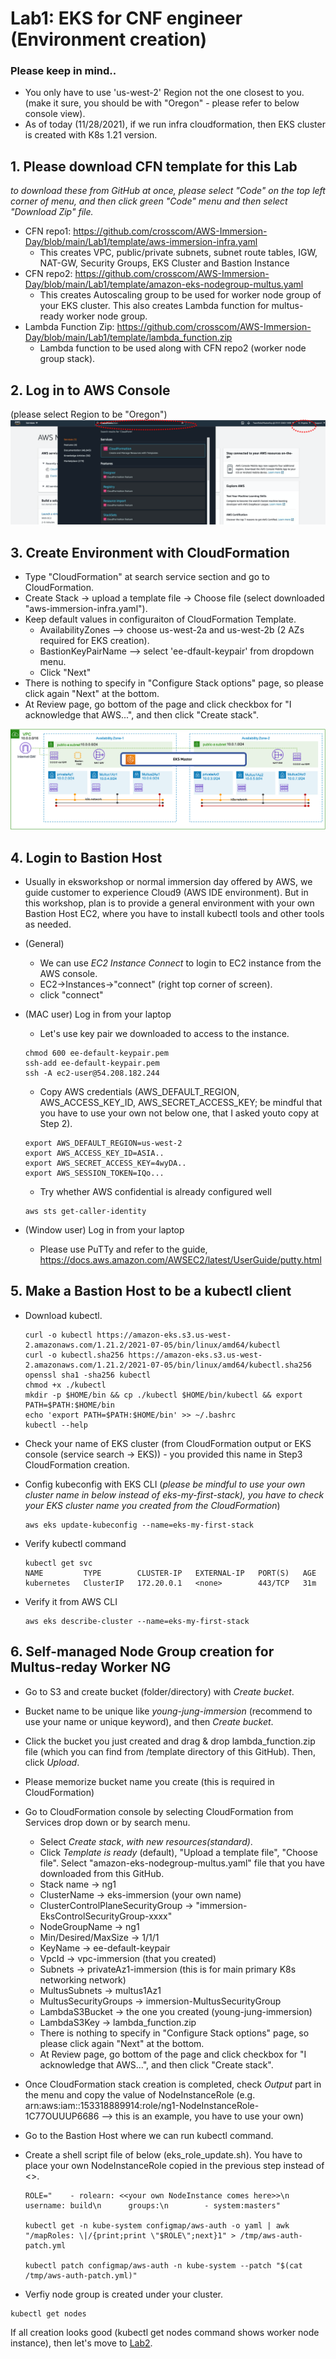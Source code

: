 # Lab1: EKS for CNF engineer (Environment creation)

### Please keep in mind..
* You only have to use 'us-west-2' Region not the one closest to you. (make it sure, you should be with "Oregon" - please refer to below console view).
* As of today (11/28/2021), if we run infra cloudformation, then EKS cluster is created with K8s 1.21 version. 

## 1. Please download CFN template for this Lab
*to download these from GitHub at once, please select "Code" on the top left corner of menu, and then click green "Code" menu and then select "Download Zip" file.*
* CFN repo1: https://github.com/crosscom/AWS-Immersion-Day/blob/main/Lab1/template/aws-immersion-infra.yaml
    * This creates VPC, public/private subnets, subnet route tables, IGW, NAT-GW, Security Groups, EKS Cluster and Bastion Instance
* CFN repo2: https://github.com/crosscom/AWS-Immersion-Day/blob/main/Lab1/template/amazon-eks-nodegroup-multus.yaml
    * This creates Autoscaling group to be used for worker node group of your EKS cluster. This also creates Lambda function for multus-ready worker node group.
* Lambda Function Zip: https://github.com/crosscom/AWS-Immersion-Day/blob/main/Lab1/template/lambda_function.zip
    * Lambda function to be used along with CFN repo2 (worker node group stack). 

## 2. Log in to AWS Console 
(please select Region to be "Oregon")
![Console View](images/console.png)

## 3. Create Environment with CloudFormation
* Type "CloudFormation" at search service section and go to CloudFormation.
* Create Stack -> upload a template file -> Choose file (select downloaded "aws-immersion-infra.yaml").
* Keep default values in configuraiton of CloudFormation Template. 
    * AvailabilityZones --> choose us-west-2a and us-west-2b (2 AZs required for EKS creation).
    * BastionKeyPairName --> select 'ee-dfault-keypair' from dropdown menu. 
    * Click "Next"
* There is nothing to specify in "Configure Stack options" page, so please click again "Next" at the bottom. 
* At Review page, go bottom of the page and click checkbox for "I acknowledge that AWS...", and then click "Create stack". 


![Landing Zone configuratoin](images/immersion-day1.png)


## 4. Login to Bastion Host 
* Usually in eksworkshop or normal immersion day offered by AWS, we guide customer to experience Cloud9 (AWS IDE environment). But in this workshop, plan is to provide a general environment with your own Bastion Host EC2, where you have to install kubectl tools and other tools as needed.
* (General)
    * We can use *EC2 Instance Connect* to login to EC2 instance from the AWS console.
    * EC2->Instances->"connect" (right top corner of screen). 
    * click "connect"

* (MAC user) Log in from your laptop
    * Let's use key pair we downloaded to access to the instance.

  ````
  chmod 600 ee-default-keypair.pem
  ssh-add ee-default-keypair.pem
  ssh -A ec2-user@54.208.182.244
  ````

    * Copy AWS credentials (AWS_DEFAULT_REGION, AWS_ACCESS_KEY_ID, AWS_SECRET_ACCESS_KEY; be mindful that you have to use your own not below one, that I asked youto copy at Step 2).

  ````
  export AWS_DEFAULT_REGION=us-west-2
  export AWS_ACCESS_KEY_ID=ASIA..
  export AWS_SECRET_ACCESS_KEY=4wyDA..
  export AWS_SESSION_TOKEN=IQo...
  ````

    * Try whether AWS confidential is already configured well

    ````
    aws sts get-caller-identity
    ````

* (Window user) Log in from your laptop 
    * Please use PuTTy and refer to the guide, https://docs.aws.amazon.com/AWSEC2/latest/UserGuide/putty.html

## 5. Make a Bastion Host to be a kubectl client

* Download kubectl. 

  ````
  curl -o kubectl https://amazon-eks.s3.us-west-2.amazonaws.com/1.21.2/2021-07-05/bin/linux/amd64/kubectl
  curl -o kubectl.sha256 https://amazon-eks.s3.us-west-2.amazonaws.com/1.21.2/2021-07-05/bin/linux/amd64/kubectl.sha256
  openssl sha1 -sha256 kubectl
  chmod +x ./kubectl
  mkdir -p $HOME/bin && cp ./kubectl $HOME/bin/kubectl && export PATH=$PATH:$HOME/bin
  echo 'export PATH=$PATH:$HOME/bin' >> ~/.bashrc
  kubectl --help
  ````

* Check your name of EKS cluster (from CloudFormation output or EKS console (service search -> EKS)) - you provided this name in Step3 CloudFormation creation.

* Config kubeconfig with EKS CLI (*please be mindful to use your own cluster name in below instead of eks-my-first-stack), you have to check your EKS cluster name you created from the CloudFormation*)
  ````
  aws eks update-kubeconfig --name=eks-my-first-stack
  ````

* Verify kubectl command
  ````
  kubectl get svc
  NAME         TYPE        CLUSTER-IP   EXTERNAL-IP   PORT(S)   AGE
  kubernetes   ClusterIP   172.20.0.1   <none>        443/TCP   31m
  ````

* Verify it from AWS CLI
  ````
  aws eks describe-cluster --name=eks-my-first-stack
  ````

## 6. Self-managed Node Group creation for Multus-reday Worker NG
* Go to S3 and create bucket (folder/directory) with *Create bucket*.
* Bucket name to be unique like *young-jung-immersion* (recommend to use your name or unique keyword), and then *Create bucket*.
* Click the bucket you just created and drag & drop lambda_function.zip file (which you can find from /template directory of this GitHub). Then, click *Upload*.
* Please memorize bucket name you create (this is required in CloudFormation)
* Go to CloudFormation console by selecting CloudFormation from Services drop down or by search menu. 
    * Select *Create stack*, *with new resources(standard)*.
    * Click *Template is ready* (default), "Upload a template file", "Choose file". Select "amazon-eks-nodegroup-multus.yaml" file that you have downloaded from this GitHub. 
    * Stack name -> ng1
    * ClusterName -> eks-immersion (your own name)
    * ClusterControlPlaneSecurityGroup -> "immersion-EksControlSecurityGroup-xxxx"
    * NodeGroupName -> ng1
    * Min/Desired/MaxSize -> 1/1/1
    * KeyName -> ee-default-keypair
    * VpcId -> vpc-immersion (that you created)
    * Subnets -> privateAz1-immersion (this is for main primary K8s networking network)
    * MultusSubnets -> multus1Az1
    * MultusSecurityGroups -> immersion-MultusSecurityGroup
    * LambdaS3Bucket -> the one you created (young-jung-immersion)
    * LambdaS3Key -> lambda_function.zip
    * There is nothing to specify in "Configure Stack options" page, so please click again "Next" at the bottom.
    * At Review page, go bottom of the page and click checkbox for "I acknowledge that AWS...", and then click "Create stack".
    
* Once CloudFormation stack creation is completed, check *Output* part in the menu and copy the value of NodeInstanceRole (e.g. arn:aws:iam::153318889914:role/ng1-NodeInstanceRole-1C77OUUUP6686 --> this is an example, you have to use your own)
* Go to the Bastion Host where we can run kubectl command. 
* Create a shell script file of below (eks_role_update.sh). You have to place your own NodeInstanceRole copied in the previous step instead of <<your own NodeInstance comes here>>.
  ````
  ROLE="    - rolearn: <<your own NodeInstance comes here>>\n      username: build\n      groups:\n        - system:masters"
 
  kubectl get -n kube-system configmap/aws-auth -o yaml | awk "/mapRoles: \|/{print;print \"$ROLE\";next}1" > /tmp/aws-auth-patch.yml
 
  kubectl patch configmap/aws-auth -n kube-system --patch "$(cat /tmp/aws-auth-patch.yml)"
  ````
  
 * Verfiy node group is created under your cluster. 
 ````
 kubectl get nodes
 ````

If all creation looks good (kubectl get nodes command shows worker node instance), then let's move to [Lab2](https://github.com/crosscom/AWS-Immersion-Day/tree/main/Lab2).

